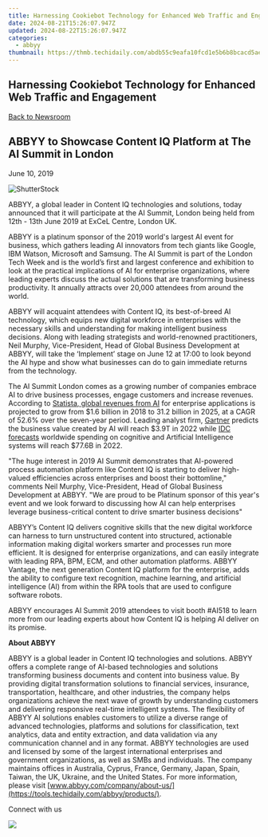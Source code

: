 ```yaml
---
title: Harnessing Cookiebot Technology for Enhanced Web Traffic and Engagement
date: 2024-08-21T15:26:07.947Z
updated: 2024-08-22T15:26:07.947Z
categories:
  - abbyy
thumbnail: https://thmb.techidaily.com/abdb55c9eafa10fcd1e5b6b8bcacd5ae781a152c864bc8cb8ab3789e791e916f.jpg
---
```


## Harnessing Cookiebot Technology for Enhanced Web Traffic and Engagement

[Back to Newsroom](https://tools.techidaily.com/abbyy/products/)

## ABBYY to Showcase Content IQ Platform at The AI Summit in London

June 10, 2019

![ShutterStock](https://content.abbyy.com/-/media/project/abbyy/abbyy/branchtemplates/shutterstock_1272462163_1296-x-729.jpg?h=729&iar=0&w=1296)

ABBYY, a global leader in Content IQ technologies and solutions, today announced that it will participate at the AI Summit, London being held from 12th - 13th June 2019 at ExCeL Centre, London UK.

ABBYY is a platinum sponsor of the 2019 world's largest AI event for business, which gathers leading AI innovators from tech giants like Google, IBM Watson, Microsoft and Samsung. The AI Summit is part of the London Tech Week and is the world’s first and largest conference and exhibition to look at the practical implications of AI for enterprise organizations, where leading experts discuss the actual solutions that are transforming business productivity. It annually attracts over 20,000 attendees from around the world.

ABBYY will acquaint attendees with Content IQ, its best-of-breed AI technology, which equips new digital workforce in enterprises with the necessary skills and understanding for making intelligent business decisions. Along with leading strategists and world-renowned practitioners, Neil Murphy, Vice-President, Head of Global Business Development at ABBYY, will take the ‘Implement’ stage on June 12 at 17:00 to look beyond the AI hype and show what businesses can do to gain immediate returns from the technology.

The AI Summit London comes as a growing number of companies embrace AI to drive business processes, engage customers and increase revenues. According to [Statista, global revenues from AI](https://www.statista.com/statistics/621035/worldwide-artificial-intelligence-market-revenue/ "Statista") for enterprise applications is projected to grow from $1.6 billion in 2018 to 31.2 billion in 2025, at a CAGR of 52.6% over the seven-year period. Leading analyst firm, [Gartner](https://www.gartner.com/en "Gartner") predicts the business value created by AI will reach $3.9T in 2022 while [IDC forecasts](https://www.idc.com/getdoc.jsp?containerId=prUS44291818 "IDC forecasts") worldwide spending on cognitive and Artificial Intelligence systems will reach $77.6B in 2022.

"The huge interest in 2019 AI Summit demonstrates that AI-powered process automation platform like Content IQ is starting to deliver high-valued efficiencies across enterprises and boost their bottomline," comments Neil Murphy, Vice-President, Head of Global Business Development at ABBYY. "We are proud to be Platinum sponsor of this year's event and we look forward to discussing how AI can help enterprises leverage business-critical content to drive smarter business decisions"

ABBYY’s Content IQ delivers cognitive skills that the new digital workforce can harness to turn unstructured content into structured, actionable information making digital workers smarter and processes run more efficient. It is designed for enterprise organizations, and can easily integrate with leading RPA, BPM, ECM, and other automation platforms. ABBYY Vantage, the next generation Content IQ platform for the enterprise, adds the ability to configure text recognition, machine learning, and artificial intelligence (AI) from within the RPA tools that are used to configure software robots.

ABBYY encourages AI Summit 2019 attendees to visit booth #AI518 to learn more from our leading experts about how Content IQ is helping AI deliver on its promise.

  
**About ABBYY**

ABBYY is a global leader in Content IQ technologies and solutions. ABBYY offers a complete range of AI-based technologies and solutions transforming business documents and content into business value. By providing digital transformation solutions to financial services, insurance, transportation, healthcare, and other industries, the company helps organizations achieve the next wave of growth by understanding customers and delivering responsive real-time intelligent systems. The flexibility of ABBYY AI solutions enables customers to utilize a diverse range of advanced technologies, platforms and solutions for classification, text analytics, data and entity extraction, and data validation via any communication channel and in any format. ABBYY technologies are used and licensed by some of the largest international enterprises and government organizations, as well as SMBs and individuals. The company maintains offices in Australia, Cyprus, France, Germany, Japan, Spain, Taiwan, the UK, Ukraine, and the United States. For more information, please visit [www.abbyy.com/company/about-us/](https://tools.techidaily.com/abbyy/products/).

  
Connect with us

<ins class="adsbygoogle"
     style="display:block"
     data-ad-format="autorelaxed"
     data-ad-client="ca-pub-7571918770474297"
     data-ad-slot="1223367746"></ins>



<ins class="adsbygoogle"
     style="display:block"
     data-ad-client="ca-pub-7571918770474297"
     data-ad-slot="8358498916"
     data-ad-format="auto"
     data-full-width-responsive="true"></ins>

<!-- affiliate ads begin -->
<a href="https://shop.mondly.com/affiliate.php?ACCOUNT=ATISTUDI&AFFILIATE=108875&PATH=https%3A%2F%2Fwww.mondly.com%3FAFFILIATE%3D108875%26RESOURCE%3D%2BGeneral%2B970x90%2B"><img src="https://secure.avangate.com/images/merchant/69c418c33ec2e1a4267fa9bb77fa1428/general-970x90.gif" border="0"></a>
<!-- affiliate ads end -->